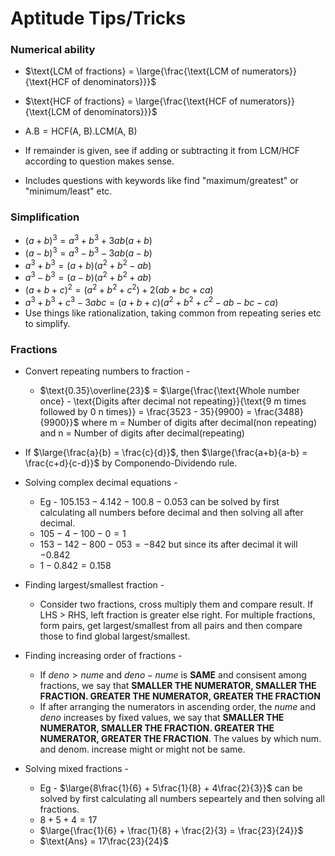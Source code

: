 # Aptitude Tips/Tricks

### Numerical ability

- $\text{LCM of fractions} = \large{\frac{\text{LCM of numerators}}{\text{HCF of denominators}}}$

- $\text{HCF of fractions} = \large{\frac{\text{HCF of numerators}}{\text{LCM of denominators}}}$

- $\text{A.B} = \text{HCF(A, B)}.\text{LCM(A, B)}$

- If remainder is given, see if adding or subtracting it from LCM/HCF according to question makes sense.

- Includes questions with keywords like find "maximum/greatest" or "minimum/least" etc.

### Simplification

- $(a + b)^3 = a^3 + b^3 + 3ab(a + b)$
- $(a - b)^3 = a^3 - b^3 - 3ab(a-b)$
- $a^3 + b^3 = (a+b)(a^2+b^2-ab)$
- $a^3 - b^3 = (a-b)(a^2+b^2+ab)$
- $(a+b+c)^2 = (a^2 + b^2 + c^2) + 2(ab+bc+ca)$
- $a^3 + b^3 + c^3 -3abc = (a+b+c)(a^2+b^2+c^2-ab-bc-ca)$
- Use things like rationalization, taking common from repeating series etc to simplify.

### Fractions

- Convert repeating numbers to fraction -

  - $\text{0.35}\overline{23}$ = $\large{\frac{\text{Whole number once} - \text{Digits after decimal not repeating}}{\text{9 m times followed by 0 n times}} = \frac{3523 - 35}{9900} = \frac{3488}{9900}}$ where m = Number of digits after decimal(non repeating) and n = Number of digits after decimal(repeating)

- If $\large{\frac{a}{b} = \frac{c}{d}}$, then $\large{\frac{a+b}{a-b} = \frac{c+d}{c-d}}$ by Componendo-Dividendo rule.

- Solving complex decimal equations -

  - Eg - $105.153 - 4.142 - 100.8 - 0.053$ can be solved by first calculating all numbers before decimal and then solving all after decimal.
  - $105 - 4 - 100 - 0 = 1$
  - $153 - 142 - 800 - 053 = -842$ but since its after decimal it will $-0.842$
  - $1 - 0.842 = 0.158$

- Finding largest/smallest fraction -

  - Consider two fractions, cross multiply them and compare result. If LHS > RHS, left fraction is greater else right. For multiple fractions, form pairs, get largest/smallest from all pairs and then compare those to find global largest/smallest.

- Finding increasing order of fractions -

  - If $deno > nume$ and $deno - nume$ is **SAME** and consisent among fractions, we say that **SMALLER THE NUMERATOR, SMALLER THE FRACTION. GREATER THE NUMERATOR, GREATER THE FRACTION**
  - If after arranging the numerators in ascending order, the $nume$ and $deno$ increases by fixed values, we say that **SMALLER THE NUMERATOR, SMALLER THE FRACTION. GREATER THE NUMERATOR, GREATER THE FRACTION**. The values by which num. and denom. increase might or might not be same.

- Solving mixed fractions -
  - Eg - $\large{8\frac{1}{6} + 5\frac{1}{8} + 4\frac{2}{3}}$ can be solved by first calculating all numbers sepeartely and then solving all fractions.
  - $8 + 5 + 4 = 17$
  - $\large{\frac{1}{6} + \frac{1}{8} + \frac{2}{3} = \frac{23}{24}}$
  - $\text{Ans} = 17\frac{23}{24}$
